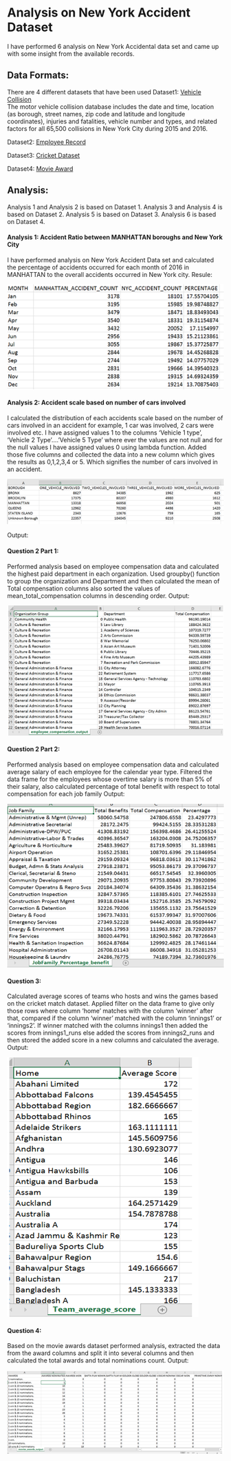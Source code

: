 # Analysis on New York Accident Dataset
I have performed 6 analysis on New York Accidental data set and came up with some insight from the available records. 
## Data Formats:
There are 4 different datasets that have been used
Dataset1: [Vehicle Collision]( https://www.kaggle.com/nypd/vehicle-collisions/data)  
The motor vehicle collision database includes the date and time, location (as borough, street names, zip code and latitude and longitude coordinates), injuries and fatalities, vehicle number and types, and related factors for all 65,500 collisions in New York City during 2015 and 2016.

Dataset2: [Employee Record]()

Dataset3: [Cricket Dataset]()

Dataset4: [Movie Award]()

## Analysis:
Analysis 1 and Analysis 2 is based on Dataset 1.
Analysis 3 and Analysis 4 is based on Dataset 2.
Analysis 5 is based on Dataset 3.
Analysis 6 is based on Dataset 4.

#### Analysis 1: Accident Ratio between MANHATTAN boroughs and New York City
I have performed analysis on New York Accident Data set and calculated the percentage of accidents occurred for each month of 2016 in MANHATTAN to the overall accidents occurred in New York city.
Resule:

<img src='https://github.com/Anurag0212/Analysis-on-New-York-Accident-data-set/blob/master/images/Analysis_1.PNG'>

#### Analysis 2: Accident scale based on number of cars involved
I calculated the distribution of each accidents scale based on the number of cars involved in an accident for example, 1 car was involved, 2 cars were involved etc.
I have assigned values 1 to the columns ‘Vehicle 1 type’, ‘Vehicle 2 Type’….’Vehicle 5 Type’ where ever the values are not null and for the null values I have assigned values 0 using lambda function. Added those five columns and collected the data into a new column which gives the results as 0,1,2,3,4 or 5. Which signifies the number of cars involved in an accident.

<img src='https://github.com/Anurag0212/Analysis-on-New-York-Accident-data-set/blob/master/images/Analysis_2.PNG'>

Output:
 

#### Question 2 Part 1:
Performed analysis based on employee compensation data and calculated the highest paid department in each organization. Used groupby() function to group the organization and Department and then calculated the mean of Total compensation columns also sorted the values of mean_total_compensation columns in descending order.
Output:
 
<img src='https://github.com/Anurag0212/Analysis-on-New-York-Accident-data-set/blob/master/images/Analysis_3.PNG'>


#### Question 2 Part 2:
Performed analysis based on employee compensation data and calculated average salary of each employee for the calendar year type. 
Filtered the data frame for the employees whose overtime salary is more than 5% of their salary, also calculated percentage of total benefit with respect to total compensation for each job family
Output:
 

<img src='https://github.com/Anurag0212/Analysis-on-New-York-Accident-data-set/blob/master/images/Analysis_4.PNG'>





#### Question 3:
Calculated average scores of teams who hosts and wins the games based on the cricket match dataset.
Applied filter on the data frame to give only those rows where column ‘home’ matches with the column ‘winner’ after that, compared if the column ‘winner’ matched with the column ‘innings1’ or ‘innings2’.
If winner matched with the columns innings1 then added the scores from innings1_runs else added the scores from innings2_runs and then stored the added score in a new columns and calculated the average.
Output:
 
<img src='https://github.com/Anurag0212/Analysis-on-New-York-Accident-data-set/blob/master/images/Analysis_5.PNG'>

#### Question 4:
Based on the movie awards dataset performed analysis, extracted the data from the award columns and split it into several columns and then calculated the total awards and total nominations count.
Output:

<img src='https://github.com/Anurag0212/Analysis-on-New-York-Accident-data-set/blob/master/images/Analysis_6.PNG'>
